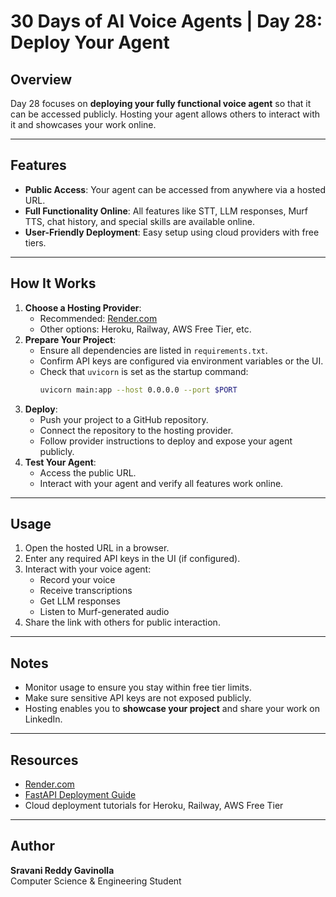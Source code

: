 
# 30 Days of AI Voice Agents | Day 28: Deploy Your Agent

## Overview
Day 28 focuses on **deploying your fully functional voice agent** so that it can be accessed publicly. Hosting your agent allows others to interact with it and showcases your work online.

---

## Features
- **Public Access**: Your agent can be accessed from anywhere via a hosted URL.
- **Full Functionality Online**: All features like STT, LLM responses, Murf TTS, chat history, and special skills are available online.
- **User-Friendly Deployment**: Easy setup using cloud providers with free tiers.

---

## How It Works
1. **Choose a Hosting Provider**:
   - Recommended: [Render.com](https://render.com)
   - Other options: Heroku, Railway, AWS Free Tier, etc.
2. **Prepare Your Project**:
   - Ensure all dependencies are listed in `requirements.txt`.
   - Confirm API keys are configured via environment variables or the UI.
   - Check that `uvicorn` is set as the startup command:
     ```bash
     uvicorn main:app --host 0.0.0.0 --port $PORT
     ```
3. **Deploy**:
   - Push your project to a GitHub repository.
   - Connect the repository to the hosting provider.
   - Follow provider instructions to deploy and expose your agent publicly.
4. **Test Your Agent**:
   - Access the public URL.
   - Interact with your agent and verify all features work online.

---

## Usage
1. Open the hosted URL in a browser.
2. Enter any required API keys in the UI (if configured).
3. Interact with your voice agent:
   - Record your voice
   - Receive transcriptions
   - Get LLM responses
   - Listen to Murf-generated audio
4. Share the link with others for public interaction.

---

## Notes
- Monitor usage to ensure you stay within free tier limits.
- Make sure sensitive API keys are not exposed publicly.
- Hosting enables you to **showcase your project** and share your work on LinkedIn.

---

## Resources
- [Render.com](https://render.com)
- [FastAPI Deployment Guide](https://fastapi.tiangolo.com/fastapi-cli/#fastapi-run)
- Cloud deployment tutorials for Heroku, Railway, AWS Free Tier

---

## Author
**Sravani Reddy Gavinolla**  
Computer Science & Engineering Student
